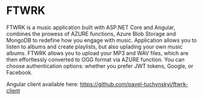 # FTWRK
FTWRK is a music application built with ASP.NET Core and Angular, combines the prowess of AZURE functions, Azure Blob Storage and MongoDB to redefine how you engage with music.
Application allows you to listen to albums and create playlists, but also uplading your own music albums.
FTWRK allows you to upload your MP3 and WAV files, which are then effortlessly converted to OGG format via AZURE function.
You can choose authentication options: whether you prefer JWT tokens, Google, or Facebook.

Angular client available here: https://github.com/pavel-tuchynskyi/ftwrk-client

